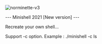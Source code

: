 ![norminette-v3](https://github.com/busshi/minishell/workflows/norminette-v3/badge.svg)


--- Minishell 2021 [New version] ---


Recreate your own shell...


Support -c option. Example : ./minishell -c ls
